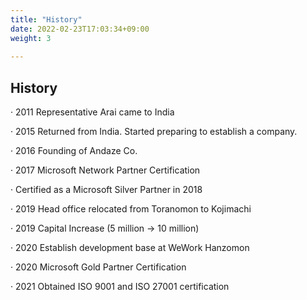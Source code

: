 ```yaml
---
title: "History"
date: 2022-02-23T17:03:34+09:00
weight: 3
 
---
```


## History
· 2011 Representative Arai came to India

· 2015 Returned from India. Started preparing to establish a company.

· 2016 Founding of Andaze Co.

· 2017 Microsoft Network Partner Certification

· Certified as a Microsoft Silver Partner in 2018

· 2019 Head office relocated from Toranomon to Kojimachi

· 2019 Capital Increase (5 million → 10 million)

· 2020 Establish development base at WeWork Hanzomon

· 2020 Microsoft Gold Partner Certification

· 2021 Obtained ISO 9001 and ISO 27001 certification